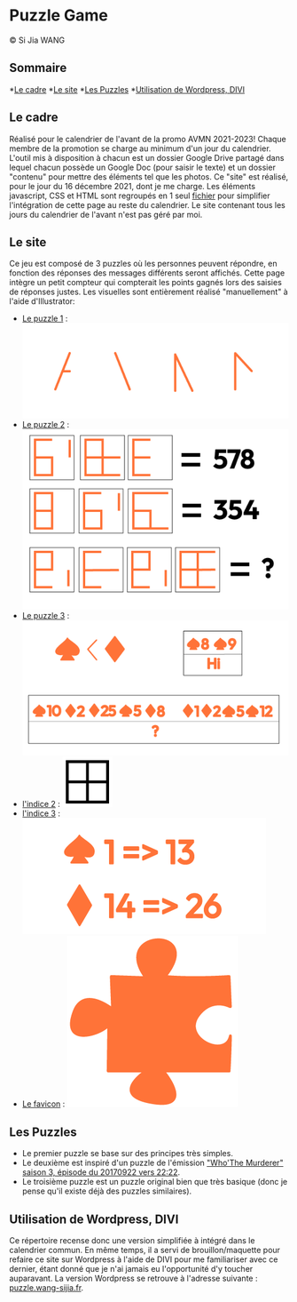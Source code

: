 # Puzzle Game 
© Si Jia WANG


## Sommaire
*[Le cadre](#le-cadre)
*[Le site](#le-site)
*[Les Puzzles](#les-puzzles)
*[Utilisation de Wordpress, DIVI]($utilisation-de-wordpress,-divi)

## Le cadre
Réalisé pour le calendrier de l'avant de la promo AVMN 2021-2023!
Chaque membre de la promotion se charge au minimum d'un jour du calendrier.
L'outil mis à disposition à chacun est un dossier Google Drive partagé dans lequel chacun possède un Google Doc (pour saisir le texte) et un dossier "contenu" pour mettre des éléments tel que les photos.
Ce "site" est réalisé, pour le jour du 16 décembre 2021, dont je me charge.
Les éléments javascript, CSS et HTML sont regroupés en 1 seul [fichier](quiz.html) pour simplifier l'intégration de cette page au reste du calendrier. Le site contenant tous les jours du calendrier de l'avant n'est pas géré par moi. 


## Le site
Ce jeu est composé de 3 puzzles où les personnes peuvent répondre, en fonction des réponses des messages différents seront affichés.
Cette page intègre un petit compteur qui compterait les points gagnés lors des saisies de réponses justes. 
Les visuelles sont entièrement réalisé "manuellement" à l'aide d'Illustrator: 
- [Le puzzle 1](puzzle2.png) :
![alt text](puzzle2.png)
- [Le puzzle 2](puzzle1.png) :
![alt text](puzzle1.png)
- [Le puzzle 3](puzzle3.png) : 
![alt text](puzzle3.png)
- [l'indice 2](indice1.png) :
![alt text](indice1.png)
- [l'indice 3](indice3.png) :
![alt text](indice3.png)
- [Le favicon](favicon.png) :
![alt text](favicon.png)


## Les Puzzles
- Le premier puzzle se base sur des principes très simples. 
- Le deuxième est inspiré d'un puzzle de l'émission ["Who'The Murderer" saison 3, épisode du 20170922 vers 22:22](https://youtu.be/l_Ya9S2DJ3I?t=1342).
- Le troisième puzzle est un puzzle original bien que très basique (donc je pense qu'il existe déjà des puzzles similaires). 


## Utilisation de Wordpress, DIVI
Ce répertoire recense donc une version simplifiée à intégré dans le calendrier commun. En même temps, il a servi de brouillon/maquette pour refaire ce site sur Wordpress à l'aide de DIVI pour me familiariser avec ce dernier, étant donné que je n'ai jamais eu l'opportunité d'y toucher auparavant. La version Wordpress se retrouve à l'adresse suivante : [puzzle.wang-sijia.fr](https://puzzle.wang-sijia.fr/).
